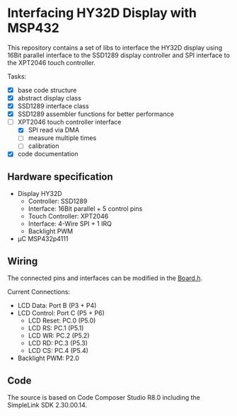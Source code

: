 # Interfacing HY32D Display with MSP432

This repository contains a set of libs to interface the HY32D display using 16Bit parallel interface to the SSD1289 display controller and SPI interface to the XPT2046 touch controller.

Tasks:
- [x] base code structure
- [x] abstract display class
- [x] SSD1289 interface class
- [x] SSD1289 assembler functions for better performance
- [ ] XPT2046 touch controller interface
  - [x] SPI read via DMA
  - [ ] measure multiple times
  - [ ] calibration
- [x] code documentation

## Hardware specification

* Display HY32D
  * Controller: SSD1289
  * Interface: 16Bit parallel + 5 control pins
  * Touch Controller: XPT2046
  * Interface: 4-Wire SPI + 1 IRQ
  * Backlight PWM
* µC MSP432p4111

## Wiring

The connected pins and interfaces can be modified in the [Board.h](Board.h).

Current Connections:
* LCD Data: Port B (P3 + P4)
* LCD Control: Port C (P5 + P6)
  * LCD Reset: PC.0 (P5.0)
  * LCD RS: PC.1 (P5.1)
  * LCD WR: PC.2 (P5.2)
  * LCD RD: PC.3 (P5.3)
  * LCD CS: PC.4 (P5.4)
* Backlight PWM: P2.0

## Code

The source is based on Code Composer Studio R8.0 including the SimpleLink SDK 2.30.00.14.

